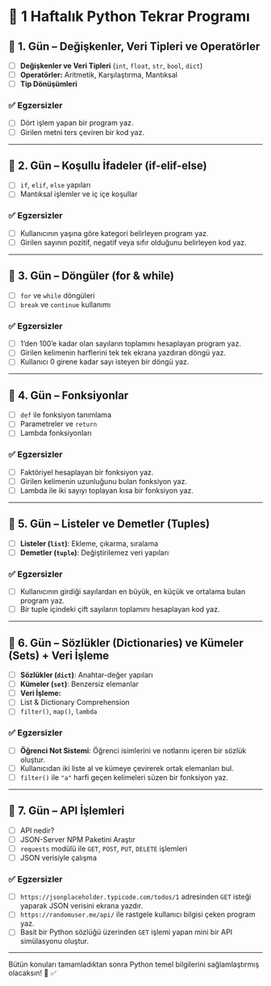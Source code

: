 # 📌 1 Haftalık Python Tekrar Programı

## 📅 1. Gün – Değişkenler, Veri Tipleri ve Operatörler

- [ ]  **Değişkenler ve Veri Tipleri** (`int`, `float`, `str`, `bool`, `dict`)
- [ ]  **Operatörler:** Aritmetik, Karşılaştırma, Mantıksal
- [ ]  **Tip Dönüşümleri**

### ✅ Egzersizler

- [ ]  Dört işlem yapan bir program yaz.
- [ ]  Girilen metni ters çeviren bir kod yaz.

---

## 📅 2. Gün – Koşullu İfadeler (if-elif-else)

- [ ]  `if`, `elif`, `else` yapıları
- [ ]  Mantıksal işlemler ve iç içe koşullar

### ✅ Egzersizler

- [ ]  Kullanıcının yaşına göre kategori belirleyen program yaz.
- [ ]  Girilen sayının pozitif, negatif veya sıfır olduğunu belirleyen kod yaz.

---

## 📅 3. Gün – Döngüler (for & while)

- [ ]  `for` ve `while` döngüleri
- [ ]  `break` ve `continue` kullanımı

### ✅ Egzersizler

- [ ]  1’den 100’e kadar olan sayıların toplamını hesaplayan program yaz.
- [ ]  Girilen kelimenin harflerini tek tek ekrana yazdıran döngü yaz.
- [ ]  Kullanıcı 0 girene kadar sayı isteyen bir döngü yaz.

---

## 📅 4. Gün – Fonksiyonlar

- [ ]  `def` ile fonksiyon tanımlama
- [ ]  Parametreler ve `return`
- [ ]  Lambda fonksiyonları

### ✅ Egzersizler

- [ ]  Faktöriyel hesaplayan bir fonksiyon yaz.
- [ ]  Girilen kelimenin uzunluğunu bulan fonksiyon yaz.
- [ ]  Lambda ile iki sayıyı toplayan kısa bir fonksiyon yaz.

---

## 📅 5. Gün – Listeler ve Demetler (Tuples)

- [ ]  **Listeler (`list`)**: Ekleme, çıkarma, sıralama
- [ ]  **Demetler (`tuple`)**: Değiştirilemez veri yapıları

### ✅ Egzersizler

- [ ]  Kullanıcının girdiği sayılardan en büyük, en küçük ve ortalama bulan program yaz.
- [ ]  Bir tuple içindeki çift sayıların toplamını hesaplayan kod yaz.

---

## 📅 6. Gün – Sözlükler (Dictionaries) ve Kümeler (Sets) + Veri İşleme

- [ ]  **Sözlükler (`dict`)**: Anahtar-değer yapıları
- [ ]  **Kümeler (`set`)**: Benzersiz elemanlar
- [ ]  **Veri İşleme:**
  - [ ]  List & Dictionary Comprehension
  - [ ]  `filter()`, `map()`, `lambda`

### ✅ Egzersizler

- [ ]  **Öğrenci Not Sistemi**: Öğrenci isimlerini ve notlarını içeren bir sözlük oluştur.
- [ ]  Kullanıcıdan iki liste al ve kümeye çevirerek ortak elemanları bul.
- [ ]  `filter()` ile `"a"` harfi geçen kelimeleri süzen bir fonksiyon yaz.

---

## 📅 7. Gün – API İşlemleri

- [ ]  API nedir?
- [ ]  JSON-Server NPM Paketini Araştır
- [ ]  `requests` modülü ile `GET`, `POST`, `PUT`, `DELETE` işlemleri
- [ ]  JSON verisiyle çalışma

### ✅ Egzersizler

- [ ]  `https://jsonplaceholder.typicode.com/todos/1` adresinden `GET` isteği yaparak JSON verisini ekrana yazdır.
- [ ]  `https://randomuser.me/api/` ile rastgele kullanıcı bilgisi çeken program yaz.
- [ ]  Basit bir Python sözlüğü üzerinden `GET` işlemi yapan mini bir API simülasyonu oluştur.

---

Bütün konuları tamamladıktan sonra Python temel bilgilerini sağlamlaştırmış olacaksın! 🚀 ✅
